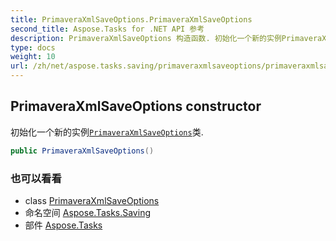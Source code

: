 ```yaml
---
title: PrimaveraXmlSaveOptions.PrimaveraXmlSaveOptions
second_title: Aspose.Tasks for .NET API 参考
description: PrimaveraXmlSaveOptions 构造函数. 初始化一个新的实例PrimaveraXmlSaveOptions类.
type: docs
weight: 10
url: /zh/net/aspose.tasks.saving/primaveraxmlsaveoptions/primaveraxmlsaveoptions/
---
```

## PrimaveraXmlSaveOptions constructor

初始化一个新的实例[`PrimaveraXmlSaveOptions`](../)类.

```csharp
public PrimaveraXmlSaveOptions()
```

### 也可以看看

* class [PrimaveraXmlSaveOptions](../)
* 命名空间 [Aspose.Tasks.Saving](../../primaveraxmlsaveoptions/)
* 部件 [Aspose.Tasks](../../../)


